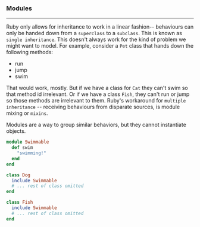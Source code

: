### Modules
---

Ruby only allows for inheritance to work in a linear fashion-- behaviours can only be handed down from a `superclass` to a `subclass`. This is known as `single inheritance`. This doesn't always work for the kind of problem we might want to model. For example, consider a `Pet` class that hands down the following methods: 
- run 
- jump 
- swim 

That would work, mostly. But if we have a class for `Cat` they can't swim so that method id irrelevant. Or if we have a class `Fish`, they can't run or jump so those methods are irrelevant to them. 
Ruby's workaround for `multiple inheritance` -- receiving behaviours from disparate sources, is module mixing or `mixins`. 

Modules are a way to group similar behaviors, but they cannot instantiate objects. 

```ruby
module Swimmable
  def swim
    "swimming!"
  end
end

class Dog
  include Swimmable
  # ... rest of class omitted
end

class Fish
  include Swimmable
  # ... rest of class omitted
end
```
